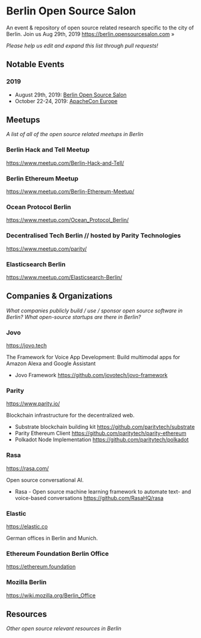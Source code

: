 # Berlin Open Source Salon

An event &amp; repository of open source related research specific to the city of Berlin. Join us Aug 29th, 2019 https://berlin.opensourcesalon.com »

_Please help us edit and expand this list through pull requests!_

## Notable Events

### 2019

* August 29th, 2019: [Berlin Open Source Salon](https://berlin.opensourcesalon.com)
* October 22-24, 2019: [ApacheCon Europe](https://aceu19.apachecon.com/)

## Meetups

_A list of all of the open source related meetups in Berlin_

### Berlin Hack and Tell Meetup

https://www.meetup.com/Berlin-Hack-and-Tell/

### Berlin Ethereum Meetup

https://www.meetup.com/Berlin-Ethereum-Meetup/

### Ocean Protocol Berlin

https://www.meetup.com/Ocean_Protocol_Berlin/

### Decentralised Tech Berlin // hosted by Parity Technologies

https://www.meetup.com/parity/

### Elasticsearch Berlin

https://www.meetup.com/Elasticsearch-Berlin/

## Companies & Organizations

_What companies publicly build / use / sponsor open source software in Berlin? What open-source startups are there in Berlin?_

### Jovo

https://jovo.tech

The Framework for Voice App Development: Build multimodal apps for Amazon Alexa and Google Assistant

* Jovo Framework https://github.com/jovotech/jovo-framework

### Parity

https://www.parity.io/

Blockchain infrastructure for the decentralized web.

* Substrate blockchain building kit https://github.com/paritytech/substrate
* Parity Ethereum Client https://github.com/paritytech/parity-ethereum
* Polkadot Node Implementation https://github.com/paritytech/polkadot

### Rasa

https://rasa.com/

Open source conversational AI.

* Rasa - Open source machine learning framework to automate text- and voice-based conversations https://github.com/RasaHQ/rasa

### Elastic

https://elastic.co

German offices in Berlin and Munich.

### Ethereum Foundation Berlin Office

https://ethereum.foundation

### Mozilla Berlin

https://wiki.mozilla.org/Berlin_Office

## Resources

_Other open source relevant resources in Berlin_

